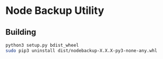 # Node Backup Utility

## Building

```bash
python3 setup.py bdist_wheel
sudo pip3 uninstall dist/nodebackup-X.X.X-py3-none-any.whl
```
